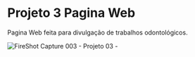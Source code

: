 # Projeto 3 Pagina Web 
 Pagina Web feita para divulgação de trabalhos odontológicos.
 
![FireShot Capture 003 - Projeto 03 - ](https://user-images.githubusercontent.com/82480230/116499488-a442fb00-a882-11eb-8498-380daf1550c5.png)


